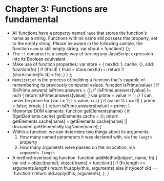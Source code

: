 # Chapter 3: Functions are fundamental
* All functions have a property named `name` that stores the function's name as a string. Functions with no name still possess this property, set to the empty string. Please be aware in the following sample, the function `name` is still empty string.
      var shout = function() {};
* The `!!` construct is a simple way of turning any JavaScript expression into its Boolean equivalent      
* Make use of function properties:
      var store = {
        nextId: 1,
        cache: {},
        add: function(fn) {
          if (!fn.id) {
            fn.id = store.nextId++;
            return !!(store.cache[fn.id] = fn);
          }
        }
      };
* `Memoization` is the process of building a function that's capable of remembering its previously computed values.
      function isPrime(value) {
        if (!isPrime.anwers) isPrime.answers = {};
        if (isPrime.answers[value] != null) {
          return isPrime.answers[value];
        }
        var prime = value != 1; // 1 can never be prime
        for (var i = 2; i < value; i++) {
          if (value % i == 0) {
            prime = false;
            break;
          }
        }
        return isPrime.answers[value] = prime;
      }
* Memorize DOM elements:
      function getElements(name) {
        if (!getElements.cache) getElements.cache = {};
        return getElements.cache[name] =
          getElements.cache[name] ||
          document.getElementsByTagName(name);
        }
* Within a function, we can determine two things about its arguments:
  1. How many named parameters it was declared with, via the `length` property
  2. How many arguments were passed on the invocation, via `arguments.length`
* A method-overloading function:
      function addMethod(object, name, fn) {
        var old = object[name];
        object[name] = function(){
          if (fn.length == arguments.length)
            return fn.apply(this, arguments)
          else if (typeof old == 'function')
            return old.apply(this, arguments);
        };
      }
      